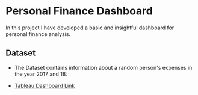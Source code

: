 
# Personal Finance Dashboard

In this project I have developed a basic and insightful dashboard for
personal finance analysis.



## Dataset

- The Dataset contains information about a random person's expenses in the year 2017 and 18:

- [Tableau Dashboard Link](https://public.tableau.com/app/profile/sahil.raina/viz/PersonalFin_Dash_/Personalfinancedashboard)